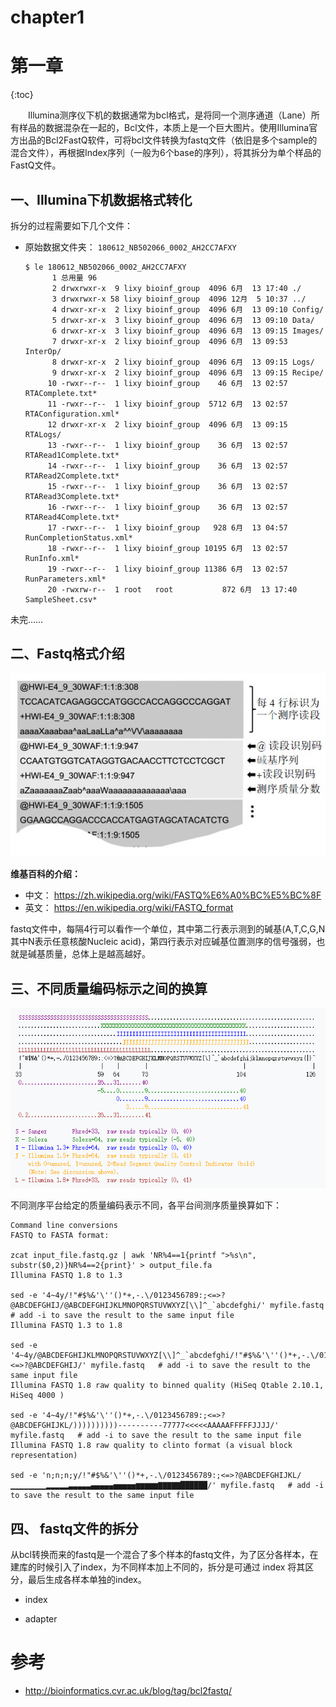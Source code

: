# chapter1

# 第一章

{:toc}

　　Illumina测序仪下机的数据通常为bcl格式，是将同一个测序通道（Lane）所有样品的数据混杂在一起的，Bcl文件，本质上是一个巨大图片。使用Illumina官方出品的Bcl2FastQ软件，可将bcl文件转换为fastq文件（依旧是多个sample的混合文件），再根据Index序列（一般为6个base的序列），将其拆分为单个样品的FastQ文件。

##  一、Illumina下机数据格式转化

拆分的过程需要如下几个文件：

- 原始数据文件夹： `180612_NB502066_0002_AH2CC7AFXY`

  ```shell
  $ le 180612_NB502066_0002_AH2CC7AFXY
        1 总用量 96
        2 drwxrwxr-x  9 lixy bioinf_group  4096 6月  13 17:40 ./
        3 drwxrwxr-x 58 lixy bioinf_group  4096 12月  5 10:37 ../
        4 drwxr-xr-x  2 lixy bioinf_group  4096 6月  13 09:10 Config/
        5 drwxr-xr-x  3 lixy bioinf_group  4096 6月  13 09:10 Data/
        6 drwxr-xr-x  3 lixy bioinf_group  4096 6月  13 09:15 Images/
        7 drwxr-xr-x  2 lixy bioinf_group  4096 6月  13 09:53 InterOp/
        8 drwxr-xr-x  2 lixy bioinf_group  4096 6月  13 09:15 Logs/
        9 drwxr-xr-x  2 lixy bioinf_group  4096 6月  13 09:15 Recipe/
       10 -rwxr--r--  1 lixy bioinf_group    46 6月  13 02:57 RTAComplete.txt*
       11 -rwxr--r--  1 lixy bioinf_group  5712 6月  13 02:57 RTAConfiguration.xml*
       12 drwxr-xr-x  2 lixy bioinf_group  4096 6月  13 09:15 RTALogs/
       13 -rwxr--r--  1 lixy bioinf_group    36 6月  13 02:57 RTARead1Complete.txt*
       14 -rwxr--r--  1 lixy bioinf_group    36 6月  13 02:57 RTARead2Complete.txt*
       15 -rwxr--r--  1 lixy bioinf_group    36 6月  13 02:57 RTARead3Complete.txt*
       16 -rwxr--r--  1 lixy bioinf_group    36 6月  13 02:57 RTARead4Complete.txt*
       17 -rwxr--r--  1 lixy bioinf_group   928 6月  13 04:57 RunCompletionStatus.xml*
       18 -rwxr--r--  1 lixy bioinf_group 10195 6月  13 02:57 RunInfo.xml*
       19 -rwxr--r--  1 lixy bioinf_group 11386 6月  13 02:57 RunParameters.xml*
       20 -rwxrw-r--  1 root   root           872 6月  13 17:40 SampleSheet.csv*
  
  ```

未完……

## 二、Fastq格式介绍

![fastq](./chapter1/fastq.jpg)

**维基百科的介绍：**

- 中文： https://zh.wikipedia.org/wiki/FASTQ%E6%A0%BC%E5%BC%8F
- 英文： https://en.wikipedia.org/wiki/FASTQ_format

fastq文件中，每隔4行可以看作一个单位，其中第二行表示测到的碱基(A,T,C,G,N 其中N表示任意核酸Nucleic acid)，第四行表示对应碱基位置测序的信号强弱，也就是碱基质量，总体上是越高越好。



## 三、不同质量编码标示之间的换算

![1544426946819](./chapter1/quality.png)

不同测序平台给定的质量编码表示不同，各平台间测序质量换算如下：

```shell
Command line conversions
FASTQ to FASTA format:

zcat input_file.fastq.gz | awk 'NR%4==1{printf ">%s\n", substr($0,2)}NR%4==2{print}' > output_file.fa
Illumina FASTQ 1.8 to 1.3

sed -e '4~4y/!"#$%&'\''()*+,-.\/0123456789:;<=>?@ABCDEFGHIJ/@ABCDEFGHIJKLMNOPQRSTUVWXYZ[\\]^_`abcdefghi/' myfile.fastq   # add -i to save the result to the same input file
Illumina FASTQ 1.3 to 1.8

sed -e '4~4y/@ABCDEFGHIJKLMNOPQRSTUVWXYZ[\\]^_`abcdefghi/!"#$%&'\''()*+,-.\/0123456789:;<=>?@ABCDEFGHIJ/' myfile.fastq   # add -i to save the result to the same input file
Illumina FASTQ 1.8 raw quality to binned quality (HiSeq Qtable 2.10.1, HiSeq 4000 )

sed -e '4~4y/!"#$%&'\''()*+,-.\/0123456789:;<=>?@ABCDEFGHIJKL/))))))))))----------77777<<<<<AAAAAFFFFFJJJJ/' myfile.fastq   # add -i to save the result to the same input file
Illumina FASTQ 1.8 raw quality to clinto format (a visual block representation)

sed -e 'n;n;n;y/!"#$%&'\''()*+,-.\/0123456789:;<=>?@ABCDEFGHIJKL/▁▁▁▁▁▁▁▁▂▂▂▂▂▃▃▃▃▃▄▄▄▄▄▅▅▅▅▅▆▆▆▆▆▇▇▇▇▇██████/' myfile.fastq   # add -i to save the result to the same input file
```

## 四、 fastq文件的拆分

从bcl转换而来的fastq是一个混合了多个样本的fastq文件，为了区分各样本，在建库的时候引入了index，为不同样本加上不同的，拆分是可通过 index 将其区分，最后生成各样本单独的index。

- index 

- adapter

# 参考

- http://bioinformatics.cvr.ac.uk/blog/tag/bcl2fastq/
